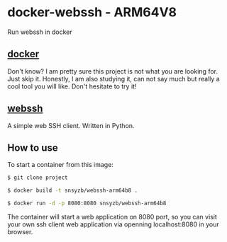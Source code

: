 # docker-webssh - ARM64V8
Run webssh in docker

## [docker](http://www.docker.com)
Don't know? I am pretty sure this project is not what you are looking for. Just skip it. 
Honestly, I am also studying it, can not say much but really a cool tool you will like. Don't hesitate to try it!

## [webssh](https://github.com/huashengdun/webssh)
A simple web SSH client. Written in Python.


## How to use
To start a container from this image:



``` bash
$ git clone project

$ docker build -t snsyzb/webssh-arm64b8 .

$ docker run -d -p 8080:8080 snsyzb/webssh-arm64b8
```
The container will start a web application on 8080 port, so you can visit your own ssh client web application via openning localhost:8080 in your browser.
